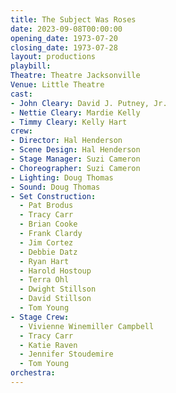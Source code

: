 ```yaml
---
title: The Subject Was Roses
date: 2023-09-08T00:00:00
opening_date: 1973-07-20
closing_date: 1973-07-28
layout: productions
playbill:
Theatre: Theatre Jacksonville
Venue: Little Theatre
cast:
- John Cleary: David J. Putney, Jr.
- Nettie Cleary: Mardie Kelly
- Timmy Cleary: Kelly Hart
crew:
- Director: Hal Henderson
- Scene Design: Hal Henderson
- Stage Manager: Suzi Cameron
- Choreographer: Suzi Cameron
- Lighting: Doug Thomas
- Sound: Doug Thomas
- Set Construction:
  - Pat Brodus
  - Tracy Carr
  - Brian Cooke
  - Frank Clardy
  - Jim Cortez
  - Debbie Datz
  - Ryan Hart
  - Harold Hostoup
  - Terra Ohl
  - Dwight Stillson
  - David Stillson
  - Tom Young
- Stage Crew:
  - Vivienne Winemiller Campbell
  - Tracy Carr
  - Katie Raven
  - Jennifer Stoudemire
  - Tom Young
orchestra:
---
```

